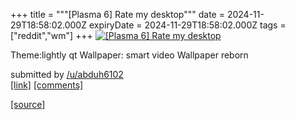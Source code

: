 +++
title = """[Plasma 6] Rate my desktop"""
date = 2024-11-29T18:58:02.000Z
expiryDate = 2024-11-29T18:58:02.000Z
tags = ["reddit","wm"]
+++
[![[Plasma 6] Rate my desktop ](https://external-preview.redd.it/dmVrenNrNzQxdzNlMVUgFn0NdY9jiLfM-KD2pfdjWqaGKJd0U3613aSV7YMM.png?width=640&crop=smart&auto=webp&s=f2f0d35897572e29aaa84bf4d6432ee6eecdf316 "[Plasma 6] Rate my desktop ")](https://www.reddit.com/r/unixporn/comments/1h2sztb/plasma_6_rate_my_desktop/)

Theme:lightly qt Wallpaper: smart video Wallpaper reborn

submitted by [/u/abduh6102](https://www.reddit.com/user/abduh6102)  
[\[link\]](https://v.redd.it/d21w17f41w3e1) [\[comments\]](https://www.reddit.com/r/unixporn/comments/1h2sztb/plasma_6_rate_my_desktop/)

[[source]](https://www.reddit.com/r/unixporn/comments/1h2sztb/plasma_6_rate_my_desktop/)

